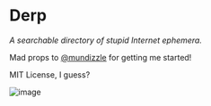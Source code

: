 # Derp
*A searchable directory of stupid Internet ephemera.*

Mad props to [@mundizzle](http://twitter.com/mundizzle) for getting me started!

MIT License, I guess?

![image](http://vancetran.com/derp/curb-ehh.gif)
